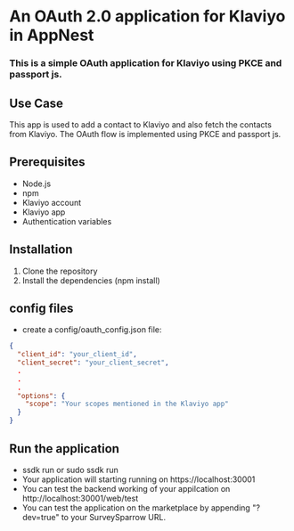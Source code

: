 # An OAuth 2.0 application for Klaviyo in AppNest

### This is a simple OAuth application for Klaviyo using PKCE and passport js.

## Use Case

This app is used to add a contact to Klaviyo and also fetch the contacts from Klaviyo.
The OAuth flow is implemented using PKCE and passport js.

## Prerequisites

- Node.js
- npm
- Klaviyo account
- Klaviyo app 
- Authentication variables

## Installation

1. Clone the repository
2. Install the dependencies (npm install)


## config files

- create a config/oauth_config.json file:

```json
{
  "client_id": "your_client_id",
  "client_secret": "your_client_secret",
  .
  .
  .
  "options": {
    "scope": "Your scopes mentioned in the Klaviyo app"
  }
}
```

## Run the application

- ssdk run or sudo ssdk run
- Your application will starting running on https://localhost:30001
- You can test the backend working of your appilcation on http://localhost:30001/web/test
- You can test the application on the marketplace by appending "?dev=true" to your SurveySparrow URL.